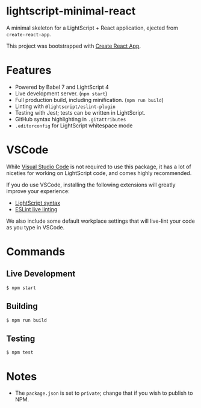 # lightscript-minimal-react

A minimal skeleton for a LightScript + React application, ejected from `create-react-app`.

This project was bootstrapped with [Create React App](https://github.com/facebookincubator/create-react-app).

# Features

- Powered by Babel 7 and LightScript 4
- Live development server. (`npm start`)
- Full production build, including minification. (`npm run build`)
- Linting with `@lightscript/eslint-plugin`
- Testing with Jest; tests can be written in LightScript.
- GitHub syntax highlighting in `.gitattributes`
- `.editorconfig` for LightScript whitespace mode

# VSCode

While [Visual Studio Code](https://code.visualstudio.com/) is not required to use this package, it has a lot of niceties for working on LightScript code, and comes highly recommended.

If you do use VSCode, installing the following extensions will greatly improve your experience:

- [LightScript syntax](https://marketplace.visualstudio.com/items?itemName=lightscript.lsc)
- [ESLint live linting](https://marketplace.visualstudio.com/items?itemName=dbaeumer.vscode-eslint)

We also include some default workplace settings that will live-lint your code as you type in VSCode.

# Commands

## Live Development

```
$ npm start
```

## Building

```
$ npm run build
```

## Testing

```
$ npm test
```

# Notes

- The `package.json` is set to `private`; change that if you wish to publish to NPM.
